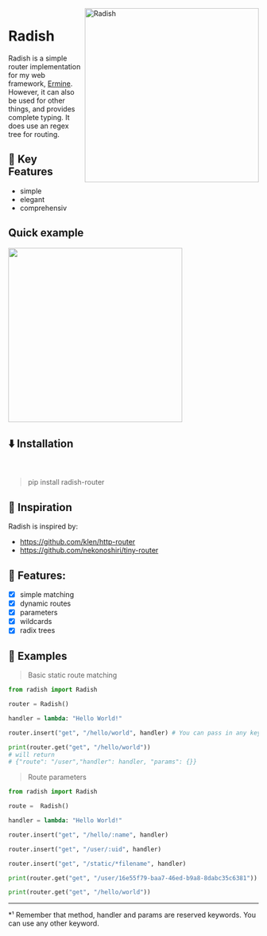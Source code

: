 <img src="https://cdn.discordapp.com/attachments/857979752991031296/943164374510600284/radish3.svg" alt="Radish" align="right" style="width: 350px;"/>
<h1>Radish </h1>

<p>Radish is a simple router implementation for my web framework, <a href="https://github.com/cheetahbyte/ermine">Ermine</a>. However, it can also be used for other things, and provides complete typing. It does use an regex tree for routing.</p>

## 🔑 Key Features
- simple
- elegant
- comprehensiv


## Quick example

<img src="https://cdn.discordapp.com/attachments/826113544021082143/943460509804527686/unknown.png" style="width: 350px;"/>


## ⬇️ Installation
<br>

> pip install radish-router

## 🤔 Inspiration
Radish is inspired by:
- https://github.com/klen/http-router
- https://github.com/nekonoshiri/tiny-router

## 🌟 Features: 
- [x] simple matching
- [x] dynamic routes
- [x] parameters
- [x] wildcards
- [x] radix trees

## 🔭 Examples

> Basic static route matching

```py
from radish import Radish

router = Radish()

handler = lambda: "Hello World!"

router.insert("get", "/hello/world", handler) # You can pass in any keyword argument . *¹

print(router.get("get", "/hello/world"))
# will return  
# {"route": "/user","handler": handler, "params": {}}
```

> Route parameters


```py
from radish import Radish

route =  Radish()

handler = lambda: "Hello World!"

router.insert("get", "/hello/:name", handler)

router.insert("get", "/user/:uid", handler)

router.insert("get", "/static/*filename", handler)

print(router.get("get", "/user/16e55f79-baa7-46ed-b9a8-8dabc35c6381"))

print(router.get("get", "/hello/world"))
```
---
*¹ Remember that method, handler and params are reserved keywords. You can use any other keyword.
